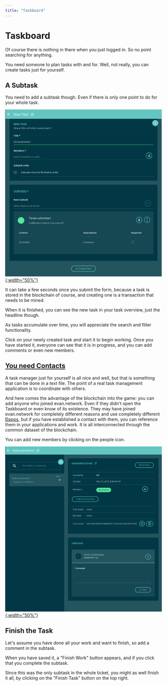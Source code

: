 ```yaml
---
title: "Taskboard"
---
```


# Taskboard

Of course there is nothing in there when you just logged in. So no point searching for anything.

You need someone to plan tasks with and for. Well, not really, you can create tasks just for yourself.

## A Subtask

You need to add a subtask though. Even if there is only one point to do for your whole task.

[![create task](/public/tutorial/create_task.png){:width="50%"}](/public/tutorial/create_task.png)


It can take a few seconds once you submit the form, because a task is stored in the blockchain of course, and creating one is a transaction that needs to be mined.

When it is finished, you can see the new task in your task overview, just the headline though.

As tasks accumulate over time, you will appreciate the search and filter functionality.

Click on your newly created task and start it to begin working. Once you have started it, everyone can
see that it is in progress, and you can add comments or even new members.

## [You need Contacts](/tutorial/contacts)

A task manager just for yourself is all nice and well, but that is something that can be done in a text file. The point of a real task management application is to coordinate with others.

And here comes the advantage of the blockchain into the game: you can add anyone who joined evan.network.
Even if they didn't open the Taskboard or even know of its existence. They may have joined evan.network for completely different reasons and use completely different [Ðapps](/dapps/basics), but if you have established a contact with them, you can reference them in your applications and work. It is all interconnected through the common dataset of the blockchain.

You can add new members by clicking on the people icon.


[![create task](/public/tutorial/edit_task.png){:width="50%"}](/public/tutorial/edit_task.png)

## Finish the Task

Let's assume you have done all your work and want to finish, so add a comment in the subtask.

When you have saved it, a "Finish Work" button appears, and if you click that you complete the subtask.

Since this was the only subtask in the whole ticket, you might as well finish it all,
by clicking on the "Finish Task"  button on the top right.
